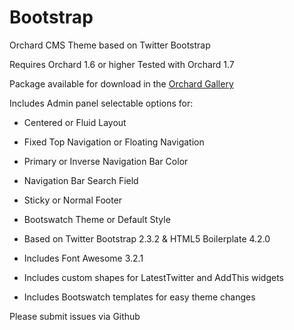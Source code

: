 Bootstrap
=========

Orchard CMS Theme based on Twitter Bootstrap

Requires Orchard 1.6 or higher
Tested with Orchard 1.7

Package available for download in the [Orchard Gallery](http://gallery.orchardproject.net/List/Themes/Orchard.Theme.Bootstrap)

Includes Admin panel selectable options for:
* Centered or Fluid Layout
* Fixed Top Navigation or Floating Navigation
* Primary or Inverse Navigation Bar Color
* Navigation Bar Search Field
* Sticky or Normal Footer
* Bootswatch Theme or Default Style

* Based on Twitter Bootstrap 2.3.2 & HTML5 Boilerplate 4.2.0
* Includes Font Awesome 3.2.1
* Includes custom shapes for LatestTwitter and AddThis widgets
* Includes Bootswatch templates for easy theme changes

Please submit issues via Github
